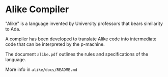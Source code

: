 # Alike Compiler

"Alike" is a language invented by University professors that bears similarity to Ada. 

A compiler has been developed to translate Alike code into intermediate code that can be interpreted by the p-machine.

The document ```alike.pdf``` outlines the rules and specifications of the language.


More info in ```alike/docs/README.md```
